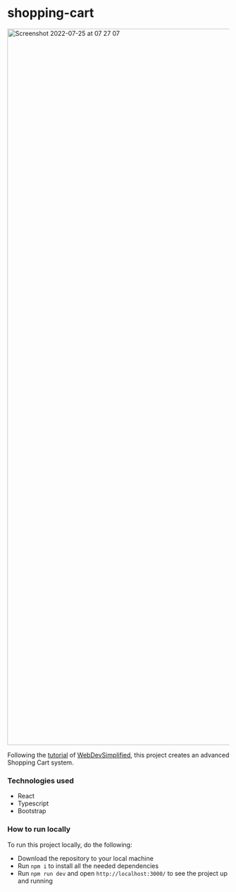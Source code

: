 # shopping-cart

<img width="1628" alt="Screenshot 2022-07-25 at 07 27 07" src="https://user-images.githubusercontent.com/43968134/180704563-bb3575e0-7fde-4503-9ebb-8c48289f04eb.png">

Following the [tutorial](https://www.youtube.com/watch?v=lATafp15HWA) of [WebDevSimplified](https://github.com/WebDevSimplified), this project creates an advanced Shopping Cart system.

### Technologies used
- React
- Typescript
- Bootstrap

### How to run locally
To run this project locally, do the following:
- Download the repository to your local machine
- Run `npm i` to install all the needed dependencies
- Run `npm run dev` and open `http://localhost:3000/` to see the project up and running

